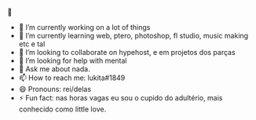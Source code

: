 🚀

- 🔭 I’m currently working on a lot of things
- 🌱 I’m currently learning web, ptero, photoshop, fl studio, music making etc e tal
- 👯 I’m looking to collaborate on hypehost, e em projetos dos parças
- 🤔 I’m looking for help with mental
- 💬 Ask me about nada.
- 📫 How to reach me: lukita#1849
- 😄 Pronouns: rei/delas
- ⚡ Fun fact: nas horas vagas eu sou o cupido do adultério, mais conhecido como little love.

